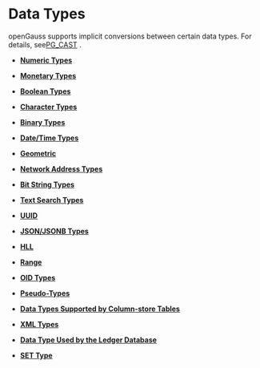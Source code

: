 # Data Types<a name="EN-US_TOPIC_0289900421"></a>

openGauss supports implicit conversions between certain data types. For details, see[PG\_CAST](pg_cast.md)  .

-   **[Numeric Types](numeric-types.md)**  

-   **[Monetary Types](monetary-types.md)**  

-   **[Boolean Types](boolean-types.md)**  

-   **[Character Types](character-types.md)**  

-   **[Binary Types](binary-types.md)**  

-   **[Date/Time Types](date-time-types.md)**  

-   **[Geometric](geometric.md)**  

-   **[Network Address Types](network-address-types.md)**  

-   **[Bit String Types](bit-string-types.md)**  

-   **[Text Search Types](text-search-types.md)**  

-   **[UUID](uuid.md)**  

-   **[JSON/JSONB Types](json-jsonb-types.md)**  

-   **[HLL](hll.md)**  

-   **[Range](range.md)**  

-   **[OID Types](oid-types.md)**  

-   **[Pseudo-Types](pseudo-types.md)**  

-   **[Data Types Supported by Column-store Tables](data-types-supported-by-column-store-tables.md)**  

-   **[XML Types](xml-types.md)**  

-   **[Data Type Used by the Ledger Database](data-type-used-by-the-ledger-database.md)**  

-   **[SET Type](set-type.md)**  
